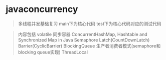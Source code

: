 # javaconcurrency
> 多线程并发基础复习
main下为核心代码
test下为核心代码对应的测试代码

> 内容包括
volatile
同步容器 ConcurrentHashMap, Hashtable and Synchronized Map in Java
Semaphore
Latch(CountDownLatch)
Barrier(CyclicBarrier)
BlockingQueue
生产者消费者模式(semaphore和blocking queue实现)
ThreadLocal
